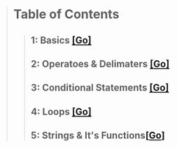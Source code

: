 <!-- <style>
  #table-of-contents {
    background-color: gray;
    padding: 10px;
    border-radius: 10px;
    display:'flex';
    align-items:'center';
    justify-content:'center';
    padding-left:80px;
  }

  #table-of-contents {
    text-align:'center';
    color: white;
    font-size:50px;
    font-weight:400;
  }
h2{
    text-decoration:none;
    color:white;
  }
</style> -->

> # Table of Contents
>> ## 1: Basics [[__Go__]](https://github.com/suryansh076/Pl-SQL_docx/blob/main/Basic/bacis.md)
>>## 2: Operatoes & Delimaters [[__Go__]](https://github.com/suryansh076/Pl-SQL_docx/blob/main/Basic/bacis.md)
>>## 3: Conditional Statements [[__Go__]](https://github.com/suryansh076/Pl-SQL_docx/blob/main/Conditinals/conditionals.md)
>>## 4: Loops [[__Go__]](https://github.com/suryansh076/Pl-SQL_docx/blob/main/Loops/loops.md)
>>## 5: Strings & It's Functions[[__Go__]](https://github.com/suryansh076/Pl-SQL_docx/blob/main/Strings/strings.md)




